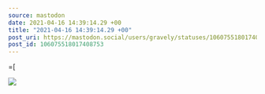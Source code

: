 ```yaml
---
source: mastodon
date: 2021-04-16 14:39:14.29 +00
title: "2021-04-16 14:39:14.29 +00"
post_uri: https://mastodon.social/users/gravely/statuses/106075518017408753
post_id: 106075518017408753
---
```

=[


![](/images/106075517961025042.jpg)

